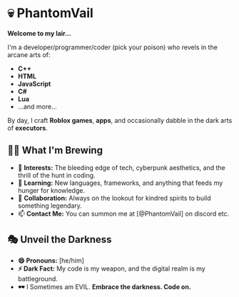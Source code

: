 # 💀 PhantomVail

**Welcome to my lair...**

I'm a developer/programmer/coder (pick your poison) who revels in the arcane arts of:
- **C++**
- **HTML**
- **JavaScript**
- **C#**
- **Lua**
- ...and more...

By day, I craft **Roblox games**, **apps**, and occasionally dabble in the dark arts of **executors**.

## 🧛‍♂️ What I'm Brewing
- 👀 **Interests:** The bleeding edge of tech, cyberpunk aesthetics, and the thrill of the hunt in coding.
- 🌱 **Learning:** New languages, frameworks, and anything that feeds my hunger for knowledge.
- 💞️ **Collaboration:** Always on the lookout for kindred spirits to build something legendary.
- 📫 **Contact Me:** You can summon me at [@PhantomVail] on discord etc.

## 🎭 Unveil the Darkness
- **😄 Pronouns:** [he/him]
- **⚡ Dark Fact:** My code is my weapon, and the digital realm is my battleground.
- **🕶️**  I Sometimes am EVIL.
**Embrace the darkness. Code on.** 



<!---
PhantomVail/PhantomVail is a ✨ special ✨ repository because its `README.md` (this file) appears on your GitHub profile.
You can click the Preview link to take a look at your changes.
--->
